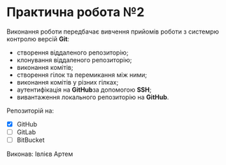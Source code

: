 # Практична робота №2
Виконання роботи передбачає вивчення прийомів роботи з системрю контролю версій **Git**: 

* створення віддаленого репозиторію;
* клонування віддаленого репозиторію;
* виконання комітів;
* створення гілок та перемикання між ними;
* виконання комітів у різних гілках;
* аутентифікація на **GitHub**за допомогою **SSH**;
* вивантаження локального репозиторію на **GitHub**.

Репозиторій на:

- [x] GitHub
- [ ] GitLab
- [ ] BitBucket 

Виконав: Івлієв Артем